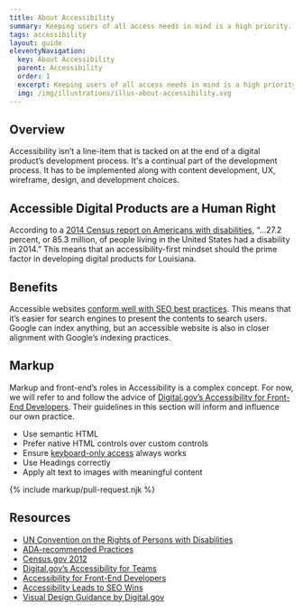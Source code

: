 ```yaml
---
title: About Accessibility
summary: Keeping users of all access needs in mind is a high priority.
tags: accessibility
layout: guide
eleventyNavigation:
  key: About Accessibility
  parent: Accessibility
  order: 1
  excerpt: Keeping users of all access needs in mind is a high priority.
  img: /img/illustrations/illus-about-accessibility.svg
---
```


## Overview

Accessibility isn’t a line-item that is tacked on at the end of a digital product’s development process. It's a continual part of the development process. It has to be implemented along with content development, UX, wireframe, design, and development choices.  

## Accessible Digital Products are a Human Right

According to a <a href="https://www.census.gov/content/dam/Census/library/publications/2018/demo/p70-152.pdf" target="_blank">2014 Census report on Americans with disabilities</a>, “...27.2 percent, or 85.3 million, of people living in the United States had a disability in 2014.” This means that an accessibility-first mindset should the prime factor in developing digital products for Louisiana.

## Benefits

Accessible websites <a href="https://alistapart.com/article/accessibilityseo" target="_blank">conform well with SEO best practices</a>. This means that it’s easier for search engines to present the contents to search users. Google can index anything, but an accessible website is also in closer alignment with Google’s indexing practices.

## Markup

Markup and front-end’s roles in Accessibility is a complex concept. For now, we will refer to and follow the advice of <a href="https://accessibility.digital.gov/front-end/getting-started/" target="_blank">Digital.gov’s Accessibility for Front-End Developers</a>. Their guidelines in this section will inform and influence our own practice.

- Use semantic HTML
- Prefer native HTML controls over custom controls
- Ensure [keyboard-only access](/accessibility/keyboard/) always works
- Use Headings correctly
- Apply alt text to images with meaningful content

{% include markup/pull-request.njk %}

## Resources

- <a href="https://www.un.org/development/desa/disabilities/convention-on-the-rights-of-persons-with-disabilities.html" target="_blank">UN Convention on the Rights of Persons with Disabilities</a>
- <a href="http://www.ada.gov/pcatoolkit/chap5chklist.htm" target="_blank">ADA-recommended Practices </a>
- <a href="https://www.census.gov/newsroom/releases/archives/miscellaneous/cb12-134.html" target="_blank">Census.gov 2012 </a>
- <a href="https://accessibility.digital.gov/" target="_blank">Digital.gov’s Accessibility for Teams </a>
- <a href="https://accessibility.digital.gov/front-end/getting-started/" target="_blank">Accessibility for Front-End Developers </a>
- <a href="https://alistapart.com/article/accessibilityseo" target="_blank">Accessibility Leads to SEO Wins </a>
- <a href="https://accessibility.digital.gov/visual-design/getting-started/" target="_blank">Visual Design Guidance by Digital.gov </a>

